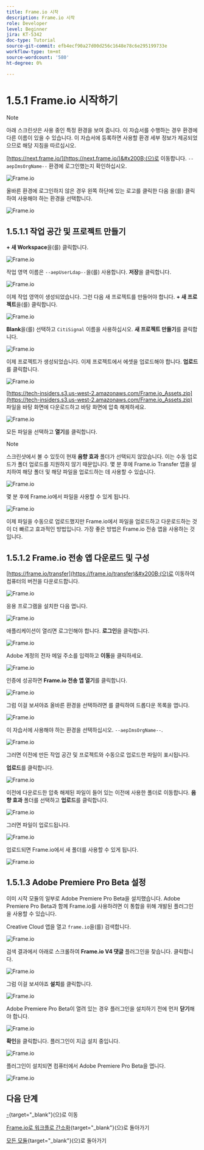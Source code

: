 ```yaml
---
title: Frame.io 시작
description: Frame.io 시작
role: Developer
level: Beginner
jira: KT-5342
doc-type: Tutorial
source-git-commit: efb4ecf90a27d00d256c1648e78c6e295199733e
workflow-type: tm+mt
source-wordcount: '580'
ht-degree: 0%

---
```


# 1.5.1 Frame.io 시작하기

>[!NOTE]
>
> 아래 스크린샷은 사용 중인 특정 환경을 보여 줍니다. 이 자습서를 수행하는 경우 환경에 다른 이름이 있을 수 있습니다. 이 자습서에 등록하면 사용할 환경 세부 정보가 제공되었으므로 해당 지침을 따르십시오.

[https://next.frame.io/](https://next.frame.io/)&#x200B;(으)로 이동합니다. `--aepImsOrgName--` 환경에 로그인했는지 확인하십시오.

![Frame.io](./images/frameio1.png)

올바른 환경에 로그인하지 않은 경우 왼쪽 하단에 있는 로고를 클릭한 다음 을(를) 클릭하여 사용해야 하는 환경을 선택합니다.

![Frame.io](./images/frameio2.png)

## 1.5.1.1 작업 공간 및 프로젝트 만들기

**+ 새 Workspace**&#x200B;을(를) 클릭합니다.

![Frame.io](./images/frameio3.png)

작업 영역 이름은 `--aepUserLdap--`을(를) 사용합니다. **저장**&#x200B;을 클릭합니다.

![Frame.io](./images/frameio4.png)

이제 작업 영역이 생성되었습니다. 그런 다음 새 프로젝트를 만들어야 합니다. **+ 새 프로젝트**&#x200B;을(를) 클릭합니다.

![Frame.io](./images/frameio5.png)

**Blank**&#x200B;을(를) 선택하고 `CitiSignal` 이름을 사용하십시오. **새 프로젝트 만들기**&#x200B;를 클릭합니다.

![Frame.io](./images/frameio6.png)

이제 프로젝트가 생성되었습니다. 이제 프로젝트에서 에셋을 업로드해야 합니다. **업로드**&#x200B;를 클릭합니다.

![Frame.io](./images/frameio7.png)

[https://tech-insiders.s3.us-west-2.amazonaws.com/Frame.io_Assets.zip](https://tech-insiders.s3.us-west-2.amazonaws.com/Frame.io_Assets.zip) 파일을 바탕 화면에 다운로드하고 바탕 화면에 압축 해제하세요.

![Frame.io](./images/frameio8.png)

모든 파일을 선택하고 **열기**&#x200B;를 클릭합니다.

>[!NOTE]
>
>스크린샷에서 볼 수 있듯이 현재 **음향 효과** 폴더가 선택되지 않았습니다. 이는 수동 업로드가 폴더 업로드를 지원하지 않기 때문입니다. 몇 분 후에 Frame.io Transfer 앱을 설치하여 해당 폴더 및 해당 파일을 업로드하는 데 사용할 수 있습니다.

![Frame.io](./images/frameio9.png)

몇 분 후에 Frame.io에서 파일을 사용할 수 있게 됩니다.

![Frame.io](./images/frameio10.png)

이제 파일을 수동으로 업로드했지만 Frame.io에서 파일을 업로드하고 다운로드하는 것이 더 빠르고 효과적인 방법입니다. 가장 좋은 방법은 Frame.io 전송 앱을 사용하는 것입니다.

## 1.5.1.2 Frame.io 전송 앱 다운로드 및 구성

[https://frame.io/transfer](https://frame.io/transfer)&#x200B;(으)로 이동하여 컴퓨터의 버전을 다운로드합니다.

![Frame.io](./images/frameio11.png)

응용 프로그램을 설치한 다음 엽니다.

![Frame.io](./images/frameio12.png)

애플리케이션이 열리면 로그인해야 합니다. **로그인**&#x200B;을 클릭합니다.

![Frame.io](./images/frameio13.png)

Adobe 계정의 전자 메일 주소를 입력하고 **이동**&#x200B;을 클릭하세요.

![Frame.io](./images/frameio14.png)

인증에 성공하면 **Frame.io 전송 앱 열기**&#x200B;를 클릭합니다.

![Frame.io](./images/frameio15.png)

그럼 이걸 보셔야죠 올바른 환경을 선택하려면 를 클릭하여 드롭다운 목록을 엽니다.

![Frame.io](./images/frameio16.png)

이 자습서에 사용해야 하는 환경을 선택하십시오. `--aepImsOrgName--`.

![Frame.io](./images/frameio17.png)

그러면 이전에 만든 작업 공간 및 프로젝트와 수동으로 업로드한 파일이 표시됩니다.

**업로드**&#x200B;를 클릭합니다.

![Frame.io](./images/frameio18.png)

이전에 다운로드한 압축 해제된 파일이 들어 있는 이전에 사용한 폴더로 이동합니다. **음향 효과** 폴더를 선택하고 **업로드**&#x200B;를 클릭합니다.

![Frame.io](./images/frameio19.png)

그러면 파일이 업로드됩니다.

![Frame.io](./images/frameio20.png)

업로드되면 Frame.io에서 새 폴더를 사용할 수 있게 됩니다.

![Frame.io](./images/frameio21.png)

## 1.5.1.3 Adobe Premiere Pro Beta 설정

이미 시작 모듈의 일부로 Adobe Premiere Pro Beta을 설치했습니다. Adobe Premiere Pro Beta과 함께 Frame.io를 사용하려면 이 통합을 위해 개발된 플러그인을 사용할 수 있습니다.

Creative Cloud 앱을 열고 `frame.io`을(를) 검색합니다.

![Frame.io](./images/frameio23.png)

검색 결과에서 아래로 스크롤하여 **Frame.io V4 댓글** 플러그인을 찾습니다. 클릭합니다.

![Frame.io](./images/frameio24.png)

그럼 이걸 보셔야죠 **설치**&#x200B;를 클릭합니다.

![Frame.io](./images/frameio25.png)

Adobe Premiere Pro Beta이 열려 있는 경우 플러그인을 설치하기 전에 먼저 **닫기**&#x200B;해야 합니다.

![Frame.io](./images/frameio26.png)

**확인**&#x200B;을 클릭합니다. 플러그인이 지금 설치 중입니다.

![Frame.io](./images/frameio27.png)

플러그인이 설치되면 컴퓨터에서 Adobe Premiere Pro Beta을 엽니다.

![Frame.io](./images/frameio22.png)

## 다음 단계

[-](./ex1.md){target="_blank"}(으)로 이동

[Frame.io로 워크플로 간소화](./frameio.md){target="_blank"}(으)로 돌아가기

[모든 모듈](./../../../overview.md){target="_blank"}(으)로 돌아가기
